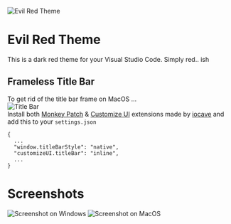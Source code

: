 ![Evil Red Theme](https://github.com/fralyx/vscode-evil-red-theme/raw/master/src/header.jpg 'Evil Red Theme')

# Evil Red Theme

This is a dark red theme for your Visual Studio Code. Simply red.. ish

## Frameless Title Bar

To get rid of the title bar frame on MacOS ...<br/>
![Title Bar](https://github.com/fralyx/vscode-evil-red-theme/raw/master/src/title-bar.png)<br/>
Install both [Monkey Patch](https://marketplace.visualstudio.com/items?itemName=iocave.monkey-patch) & [Customize UI](https://marketplace.visualstudio.com/items?itemName=iocave.customize-ui) extensions made by [iocave](https://marketplace.visualstudio.com/publishers/iocave) and add this to your `settings.json`

```
{
  ...
  "window.titleBarStyle": "native",
  "customizeUI.titleBar": "inline",
  ...
}
```

# Screenshots

![Screenshot on Windows](https://github.com/fralyx/vscode-evil-red-theme/raw/master/src/s1.png)
![Screenshot on MacOS](https://github.com/fralyx/vscode-evil-red-theme/raw/master/src/s2.png)
